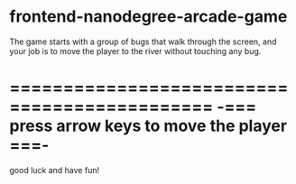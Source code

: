 frontend-nanodegree-arcade-game
===============================

The game starts with a group of bugs that walk through the screen, and your job is to move the player to the river without touching any bug.

=============================================
-=== press arrow keys to move the player ===-
=============================================

good luck and have fun!
